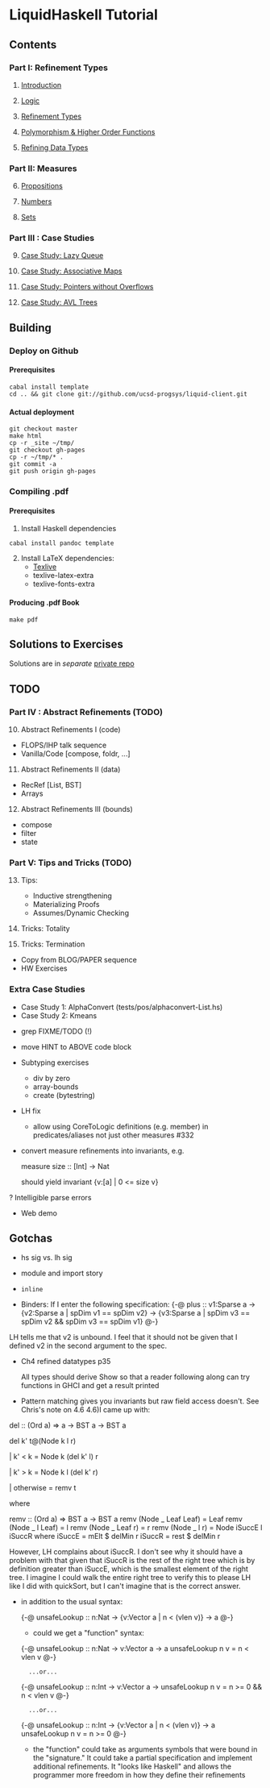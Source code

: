 # LiquidHaskell Tutorial

## Contents

### Part I: Refinement Types

1. [Introduction](src/01-intro.lhs)

2. [Logic](src/02-logic.lhs)

3. [Refinement Types](src/03-basic.lhs)

4. [Polymorphism & Higher Order Functions](src/04-poly.lhs)

5. [Refining Data Types](src/05-datatypes.lhs)

### Part II: Measures

6. [Propositions](src/06-measure-bool.lhs)

7. [Numbers](src/07-measure-int.lhs)

8. [Sets](src/08-measure-sets.lhs)


### Part III : Case Studies

9. [Case Study: Lazy Queue](src/09-case-study-lazy-queues.lhs)

10. [Case Study: Associative Maps](src/10-case-study-associative-maps.lhs)

11. [Case Study: Pointers without Overflows](src/11-case-study-pointers.lhs)

12. [Case Study: AVL Trees](src/12-case-study-AVL.lhs)

## Building

### Deploy on Github

#### Prerequisites

~~~~~
cabal install template
cd .. && git clone git://github.com/ucsd-progsys/liquid-client.git
~~~~~

#### Actual deployment
~~~~~
git checkout master
make html
cp -r _site ~/tmp/
git checkout gh-pages
cp -r ~/tmp/* .
git commit -a
git push origin gh-pages
~~~~~

### Compiling .pdf

#### Prerequisites

1. Install Haskell dependencies

~~~~~
cabal install pandoc template
~~~~~

2. Install LaTeX dependencies:
   * [Texlive](https://www.tug.org/texlive/)
   * texlive-latex-extra
   * texlive-fonts-extra

#### Producing .pdf Book

~~~~~
make pdf
~~~~~

## Solutions to Exercises

Solutions are in *separate* [private repo](https://github.com/ucsd-progsys/liquidhaskell-tutorial-solutions)

## TODO

### Part IV : Abstract Refinements (TODO)

10. Abstract Refinements I (code)
  + FLOPS/IHP talk sequence
  + Vanilla/Code [compose, foldr, ...]

11. Abstract Refinements II (data)
  + RecRef [List, BST]
  + Arrays

12. Abstract Refinements III (bounds)
  + compose
  + filter
  + state

### Part V: Tips and Tricks (TODO)

13. Tips:
     + Inductive strengthening
     + Materializing Proofs
     + Assumes/Dynamic Checking

15. Tricks: Totality

16. Tricks: Termination
  + Copy from BLOG/PAPER sequence
  + HW Exercises

### Extra Case Studies

+ Case Study 1: AlphaConvert (tests/pos/alphaconvert-List.hs)
+ Case Study 2: Kmeans


- grep FIXME/TODO (!)

- move HINT to ABOVE code block

- Subtyping exercises
    - div by zero
    - array-bounds
    - create (bytestring)

- LH fix
  - allow using CoreToLogic definitions (e.g. member) in
    predicates/aliases not just other measures #332

- convert measure refinements into invariants, e.g.

  measure size :: [Int] -> Nat

  should yield invariant {v:[a] | 0 <= size v}

? Intelligible parse errors

+ Web demo

Gotchas
-------

- hs sig vs. lh sig
- module and import story
- `inline`

- Binders: If I enter the following specification:
{-@ plus :: v1:Sparse a
         -> {v2:Sparse a | spDim v1 == spDim v2}
         -> {v3:Sparse a | spDim v3 == spDim v2 && spDim v3 == spDim v1}
     @-}

LH tells me that v2 is unbound. I feel that it should not be given that I defined v2 in the second argument to the spec.

* Ch4 refined datatypes p35

  All types should derive Show so that a reader following along can try functions in GHCI and get a result printed

* Pattern matching gives you invariants but raw field access doesn't. See Chris's note on 4.6
4.6)I came up with:

del :: (Ord a) => a -> BST a -> BST a

del k' t@(Node k l r)

 | k' < k = Node k (del k' l) r

 | k' > k = Node k l (del k' r)

 | otherwise = remv t

 where

 remv :: (Ord a) => BST a -> BST a
 remv (Node _ Leaf Leaf) = Leaf
 remv (Node _ l Leaf) = l
 remv (Node _ Leaf r) = r
 remv (Node _ l r) = Node iSuccE l iSuccR
 where
   iSuccE = mElt $ delMin r
   iSuccR = rest $ delMin r

However, LH complains about iSuccR. I don't
see why it should have a problem with that
given that iSuccR is the rest of the right
tree which is by definition greater than
iSuccE, which is the smallest element of the
right tree. I imagine I could walk the entire
right tree to verify this to please LH like I
did with quickSort, but I can't imagine that
is the correct answer.


 - in addition to the usual syntax:

     {-@ unsafeLookup :: n:Nat ->  {v:Vector a | n < (vlen v)} -> a @-}

     - could we get a "function" syntax:

     {-@ unsafeLookup :: n:Nat ->  v:Vector a -> a
         unsafeLookup n v = n < vlen v @-}

         ...or...

     {-@ unsafeLookup :: n:Int -> v:Vector a ->
         unsafeLookup n v = n >= 0 && n < vlen v @-}

         ...or...

     {-@ unsafeLookup :: n:Int -> {v:Vector a | n < (vlen v)} -> a
         unsafeLookup n v = n >= 0 @-}

     - the "function" could take as arguments symbols that were bound
       in the "signature." It could take a partial specification and
       implement additional refinements. It "looks like Haskell" and
       allows the programmer more freedom in how they define their
       refinements
